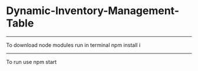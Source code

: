 # Dynamic-Inventory-Management-Table
<hr>
To download  node modules run in terminal npm install i
<hr>
To run use npm start
